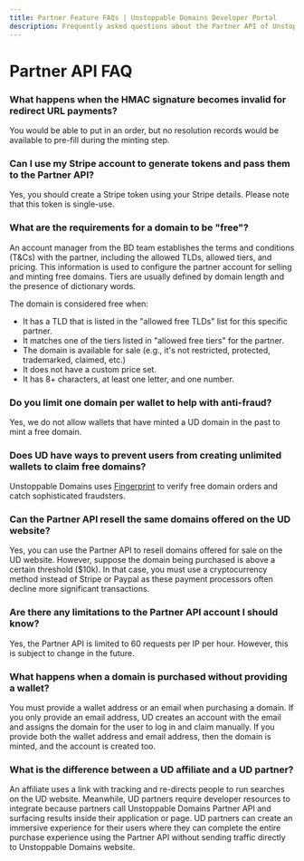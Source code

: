 ```yaml
---
title: Partner Feature FAQs | Unstoppable Domains Developer Portal
description: Frequently asked questions about the Partner API of Unstoppable Domains.
---
```


# Partner API FAQ

### What happens when the HMAC signature becomes invalid for redirect URL payments?

You would be able to put in an order, but no resolution records would be available to pre-fill during the minting step.

### Can I use my Stripe account to generate tokens and pass them to the Partner API?

Yes, you should create a Stripe token using your Stripe details. Please note that this token is single-use.

### What are the requirements for a domain to be "free"?

An account manager from the BD team establishes the terms and conditions (T&Cs) with the partner, including the allowed TLDs, allowed tiers, and pricing. This information is used to configure the partner account for selling and minting free domains. Tiers are usually defined by domain length and the presence of dictionary words.

The domain is considered free when:

* It has a TLD that is listed in the "allowed free TLDs" list for this specific partner.
* It matches one of the tiers listed in "allowed free tiers" for the partner.
* The domain is available for sale (e.g., it's not restricted, protected, trademarked, claimed, etc.)
* It does not have a custom price set.
* It has 8+ characters, at least one letter, and one number.

### Do you limit one domain per wallet to help with anti-fraud?

Yes, we do not allow wallets that have minted a UD domain in the past to mint a free domain.

### Does UD have ways to prevent users from creating unlimited wallets to claim free domains?

Unstoppable Domains uses [Fingerprint](https://fingerprint.com/) to verify free domain orders and catch sophisticated fraudsters.

### Can the Partner API resell the same domains offered on the UD website?

Yes, you can use the Partner API to resell domains offered for sale on the UD website. However, suppose the domain being purchased is above a certain threshold ($10k). In that case, you must use a cryptocurrency method instead of Stripe or Paypal as these payment processors often decline more significant transactions.

### Are there any limitations to the Partner API account I should know?

Yes, the Partner API is limited to 60 requests per IP per hour. However, this is subject to change in the future.

### What happens when a domain is purchased without providing a wallet?

You must provide a wallet address or an email when purchasing a domain. If you only provide an email address, UD creates an account with the email and assigns the domain for the user to log in and claim manually. If you provide both the wallet address and email address, then the domain is minted, and the account is created too.

### What is the difference between a UD affiliate and a UD partner?

An affiliate uses a link with tracking and re-directs people to run searches on the UD website. Meanwhile, UD partners require developer resources to integrate because partners call Unstoppable Domains Partner API and surfacing results inside their application or page. UD partners can create an immersive experience for their users where they can complete the entire purchase experience using the Partner API without sending traffic directly to Unstoppable Domains website.
